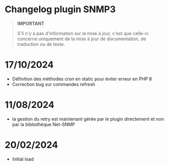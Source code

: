 # Changelog plugin SNMP3

>**IMPORTANT**
>
>S'il n'y a pas d'information sur la mise à jour, c'est que celle-ci concerne uniquement de la mise à jour de documentation, de traduction ou de texte.

# 17/10/2024

- Définition des méthodes cron en static pour éviter erreur en PHP 8
- Correction bug sur commandes refresh
  
# 11/08/2024

- la gestion du retry est maintenant gérée par le plugin directement et non par la bibliothèque Net-SNMP

# 20/02/2024

- Initial load

